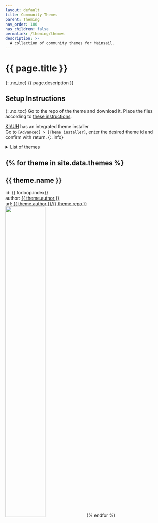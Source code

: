 ```yaml
---
layout: default
title: Community Themes
parent: Theming
nav_order: 100
has_children: false
permalink: /theming/themes
description: >-
  A collection of community themes for Mainsail.
---
```


# {{ page.title }}
{: .no_toc}
{{ page.description }}


## Setup Instructions
{: .no_toc}
Go to the repo of the theme and download it. Place the files according to  [these instructions](/theming/prepare#directory-structure).

[KIAUH](/setup/kiauh) has an integrated theme installer  
Go to `[Advanced] > [Theme installer]`, enter the desired theme <span class="key">id</span> and confirm with return.
{: .info}

<details closed markdown="block">
  <summary>
    List of themes
  </summary>
  {: .text-delta }
1. TOC
{:toc}
</details>

{% for theme in site.data.themes %}
---
## {{ theme.name }}
<div>id: <span class="key">{{ forloop.index}}</span></div>
  <div>author: <a href="https://github.com/{{ theme.author }}" target="_blank" alt="github.com">{{ theme.author }}</a></div>
  <div>url: <a href="https://github.com/{{ theme.author }}/{{ theme.repo }}" target="_blank" alt="github.com">{{ theme.author }}/{{ theme.repo }}</a></div>
  <img width="50%" src="https://raw.githubusercontent.com/{{ theme.author }}/{{ theme.repo }}/master/screenshot.png" />
{% endfor %}


